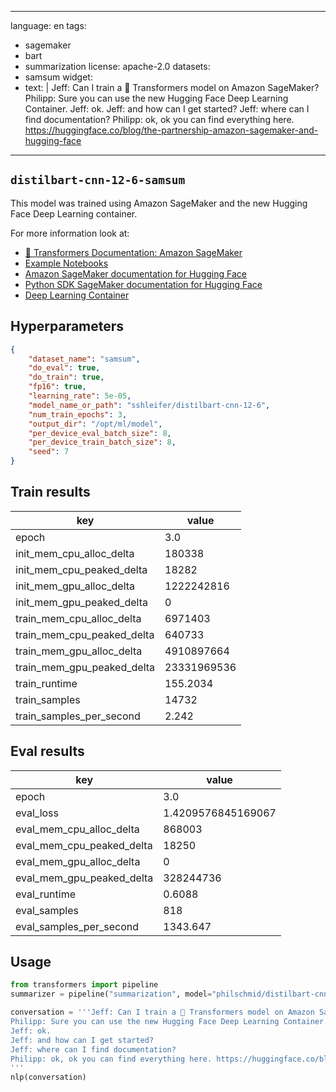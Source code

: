 
---
language: en
tags:
- sagemaker
- bart
- summarization
license: apache-2.0
datasets:
- samsum
widget:
- text: | 
    Jeff: Can I train a 🤗 Transformers model on Amazon SageMaker? 
    Philipp: Sure you can use the new Hugging Face Deep Learning Container. 
    Jeff: ok.
    Jeff: and how can I get started? 
    Jeff: where can I find documentation? 
    Philipp: ok, ok you can find everything here. https://huggingface.co/blog/the-partnership-amazon-sagemaker-and-hugging-face 
---

## `distilbart-cnn-12-6-samsum`

This model was trained using Amazon SageMaker and the new Hugging Face Deep Learning container.

For more information look at:
- [🤗 Transformers Documentation: Amazon SageMaker](https://huggingface.co/transformers/sagemaker.html)
- [Example Notebooks](https://github.com/huggingface/notebooks/tree/master/sagemaker)
- [Amazon SageMaker documentation for Hugging Face](https://docs.aws.amazon.com/sagemaker/latest/dg/hugging-face.html)
- [Python SDK SageMaker documentation for Hugging Face](https://sagemaker.readthedocs.io/en/stable/frameworks/huggingface/index.html)
- [Deep Learning Container](https://github.com/aws/deep-learning-containers/blob/master/available_images.md#huggingface-training-containers)

## Hyperparameters
```json
{
    "dataset_name": "samsum",
    "do_eval": true,
    "do_train": true,
    "fp16": true,
    "learning_rate": 5e-05,
    "model_name_or_path": "sshleifer/distilbart-cnn-12-6",
    "num_train_epochs": 3,
    "output_dir": "/opt/ml/model",
    "per_device_eval_batch_size": 8,
    "per_device_train_batch_size": 8,
    "seed": 7
}
```

## Train results

| key | value |
| --- | ----- |
| epoch | 3.0 |
| init_mem_cpu_alloc_delta | 180338 |
| init_mem_cpu_peaked_delta | 18282 |
| init_mem_gpu_alloc_delta | 1222242816 |
| init_mem_gpu_peaked_delta | 0 |
| train_mem_cpu_alloc_delta | 6971403 |
| train_mem_cpu_peaked_delta | 640733 |
| train_mem_gpu_alloc_delta | 4910897664 |
| train_mem_gpu_peaked_delta | 23331969536 |
| train_runtime | 155.2034 |
| train_samples | 14732 |
| train_samples_per_second | 2.242 |

## Eval results

| key | value |
| --- | ----- |
| epoch | 3.0 |
| eval_loss | 1.4209576845169067 |
| eval_mem_cpu_alloc_delta | 868003 |
| eval_mem_cpu_peaked_delta | 18250 |
| eval_mem_gpu_alloc_delta | 0 |
| eval_mem_gpu_peaked_delta | 328244736 |
| eval_runtime | 0.6088 |
| eval_samples | 818 |
| eval_samples_per_second | 1343.647 |


## Usage
```python
from transformers import pipeline
summarizer = pipeline("summarization", model="philschmid/distilbart-cnn-12-6-samsum")

conversation = '''Jeff: Can I train a 🤗 Transformers model on Amazon SageMaker? 
Philipp: Sure you can use the new Hugging Face Deep Learning Container. 
Jeff: ok.
Jeff: and how can I get started? 
Jeff: where can I find documentation? 
Philipp: ok, ok you can find everything here. https://huggingface.co/blog/the-partnership-amazon-sagemaker-and-hugging-face                                           
'''
nlp(conversation)
```
